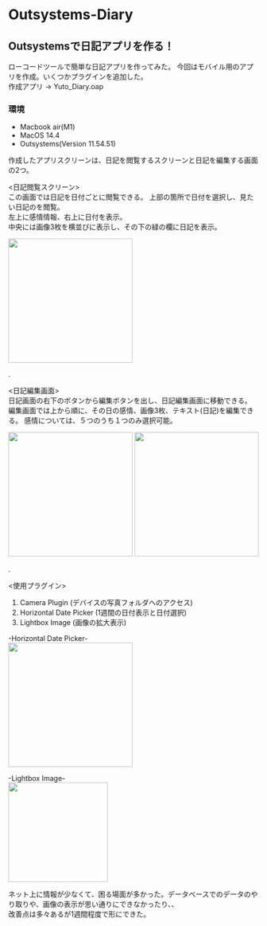 # Outsystems-Diary

##  Outsystemsで日記アプリを作る！


ローコードツールで簡単な日記アプリを作ってみた。
今回はモバイル用のアプリを作成。いくつかプラグインを追加した。  
作成アプリ → Yuto_Diary.oap  

### 環境
*  Macbook air(M1)
*  MacOS 14.4
*  Outsystems(Version 11.54.51)



作成したアプリスクリーンは、日記を閲覧するスクリーンと日記を編集する画面の2つ。


<日記閲覧スクリーン>   
この画面では日記を日付ごとに閲覧できる。
上部の箇所で日付を選択し、見たい日記のを閲覧。  
左上に感情情報、右上に日付を表示。  
中央には画像3枚を横並びに表示し、その下の緑の欄に日記を表示。

<img src="https://github.com/yuto1201-UESG/Outsystems-Diary/assets/163832489/1254eda6-d95a-48de-960c-9ec02a311f38" width="250">  


.

  
<日記編集画面>  
日記画面の右下のボタンから編集ボタンを出し、日記編集画面に移動できる。
編集画面では上から順に、その日の感情、画像3枚、テキスト(日記)を編集できる。
感情については、５つのうち１つのみ選択可能。

 
<img src="https://github.com/yuto1201-UESG/Outsystems-Diary/assets/163832489/959d4971-349a-4525-be9f-b4785fea865e" width="250">
<img src="https://github.com/yuto1201-UESG/Outsystems-Diary/assets/163832489/55507426-c1e9-4a5d-91a7-217209a8ce15" width="250">


.

<使用プラグイン>
1.  Camera Plugin (デバイスの写真フォルダへのアクセス)
2.  Horizontal Date Picker (1週間の日付表示と日付選択)
3.  Lightbox Image (画像の拡大表示)

-Horizontal Date Picker-  
<img src="https://github.com/yuto1201-UESG/Outsystems-Diary/assets/163832489/c82a1838-9b10-47b6-9d13-bacc576988d7" width="250">

-Lightbox Image-  
<img src="https://github.com/yuto1201-UESG/Outsystems-Diary/assets/163832489/21923cd2-5d3c-4dff-98ee-9cb73db921ce" width="200">



ネット上に情報が少なくて、困る場面が多かった。データベースでのデータのやり取りや、画像の表示が思い通りにできなかったり、、  
改善点は多々あるが1週間程度で形にできた。











